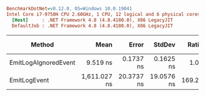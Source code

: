 ``` ini

BenchmarkDotNet=v0.12.0, OS=Windows 10.0.19041
Intel Core i7-9750H CPU 2.60GHz, 1 CPU, 12 logical and 6 physical cores
  [Host]     : .NET Framework 4.8 (4.8.4180.0), X86 LegacyJIT
  DefaultJob : .NET Framework 4.8 (4.8.4180.0), X86 LegacyJIT


```
|               Method |         Mean |      Error |     StdDev |  Ratio | RatioSD |  Gen 0 | Gen 1 | Gen 2 | Allocated |
|--------------------- |-------------:|-----------:|-----------:|-------:|--------:|-------:|------:|------:|----------:|
| EmitLogAIgnoredEvent |     9.519 ns |  0.1737 ns |  0.1625 ns |   1.00 |    0.00 |      - |     - |     - |         - |
|         EmitLogEvent | 1,611.027 ns | 20.3737 ns | 19.0576 ns | 169.29 |    3.80 | 0.0401 |     - |     - |     216 B |
